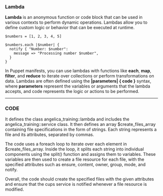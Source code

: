 ### Lambda

**Lambda** is an anonymous function or code block that can be used in various contexts to perform dynamic operations. Lambdas allow you to define custom logic or behavior that can be executed at runtime.
```
$numbers = [1, 2, 3, 4, 5]

$numbers.each |$number| {
  notify { "Number: $number":
    message => "Processing number $number",
  }
}
```
In Puppet manifests, you can use lambdas with functions like **each**, **map**, **filter**, and **reduce** to iterate over collections or perform transformations on data. Lambdas are often defined using the **|parameters|** **{ code }** syntax, where **parameters** represent the variables or arguments that the lambda accepts, and code represents the logic or actions to be performed.


---------------------------------
### CODE 
It defines the class angelica_training::lambda and includes the angelica_training::service class. It then defines an array $create_files_array containing file specifications in the form of strings. Each string represents a file and its attributes, separated by commas.

The code uses a foreach loop to iterate over each element in $create_files_array. Inside the loop, it splits each string into individual components using the split() function and assigns them to variables. These variables are then used to create a file resource for each file, with the specified attributes such as ensure, content, owner, group, mode, and notify.

Overall, the code should create the specified files with the given attributes and ensure that the cups service is notified whenever a file resource is modified.
